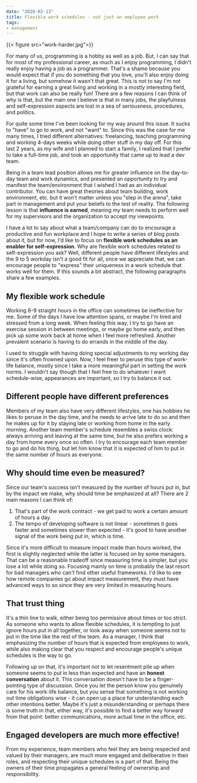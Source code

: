 ```yaml
---
date: "2020-02-13"
title: Flexible work schedules - not just an employee perk
tags:
- management
---
```


{{< figure src="work-harder.jpg">}}

For many of us, programming is a hobby as well as a job. But, I can say that for most of my professional career, as much as I enjoy programming, I didn't really enjoy having a job as a programmer. That's a shame because you would expect that if you do something that you love, you'll also enjoy doing it for a living, but somehow it wasn't that great. This is not to say I'm not grateful for earning a great living and working in a mostly interesting field, but that work can also be really fun! There are a few reasons I can think of why is that, but the main one I believe is that in many jobs, the playfulness and self-expression aspects are lost in a sea of seriousness, procedures, and politics.

For quite some time I've been looking for my way around this issue. It sucks to "have" to go to work, and not "want" to. Since this was the case for me many times, I tried different alternatives: freelancing, teaching programming and working 4-days weeks while doing other stuff in my day off. For this last 2 years, as my wife and I planned to start a family, I realized that I prefer to take a full-time job, and took an opportunity that came up to lead a dev team.

Being in a team lead position allows me for greater influence on the day-to-day team and work dynamics, and presented an opportunity to try and manifest the team/environment that I wished I had as an individual contributor. You can have great theories about team building, work environment, etc. but it won't matter unless you "step in the arena", take part in management and put your beliefs to the test of reality. The following lesson is that **influence is earned**, meaning my team needs to perform well for my supervisors and the organization to accept my viewpoints.

I have a lot to say about what a team/company can do to encourage a productive and fun workplace and I hope to write a series of blog posts about it, but for now, I'd like to focus on **flexible work schedules as an enabler for self-expression**. Why are flexible work schedules related to self-expression you ask? Well, different people have different lifestyles and the 9 to 5 workday isn't a good fit for all, once we appreciate that, we can encourage people to "express" their uniqueness in a work schedule that works well for them. If this sounds a bit abstract, the following paragraphs share a few examples.

## My flexible work schedule

Working 8-9 straight hours in the office can sometimes be ineffective for me. Some of the days I have low attention spans, or maybe I'm tired and stressed from a long week. When feeling this way, I try to go have an exercise session in between meetings, or maybe go home early, and then pick up some work back at home when I feel more refreshed. Another prevalent scenario is having to do errands in the middle of the day.

I used to struggle with having doing special adjustments to my working day since it's often frowned upon. Now, I feel freer to peruse this type of work-life balance, mostly since I take a more meaningful part in setting the work norms. I wouldn't say though that I feel free to do whatever I want schedule-wise, appearances are important, so I try to balance it out.

## Different people have different preferences

Members of my team also have very different lifestyles, one has hobbies he likes to peruse in the day time, and he needs to arrive late to do so and then he makes up for it by staying late or working from home in the early morning. Another team member's schedule resembles a swiss clock: always arriving and leaving at the same time, but he also prefers working a day from home every once so often. I try to encourage each team member to go and do his thing, but let him know that it is expected of him to put in the same number of hours as everyone.

## Why should time even be measured?

Since our team's success isn't measured by the number of hours put in, but by the impact we make, why should time be emphasized at all? There are 2 main reasons I can think of:

1. That's part of the work contract - we get paid to work a certain amount of hours a day.
2. The tempo of developing software is not linear - sometimes it goes faster and sometimes slower than expected - it's good to have another signal of the work being put in, which is time.

Since it's more difficult to measure impact made than hours worked, the first is slightly neglected while the latter is focused on by some managers. That can be a reasonable tradeoff since measuring time is simpler, but you lose a lot while doing so. Focusing mainly on time is probably the last resort for bad managers who can't find other useful frameworks. I'd like to see how remote companies go about impact measurement, they must have advanced ways to so since they are very limited in measuring hours.

## That trust thing

It's a thin line to walk, either being too permissive about times or too strict. As someone who wants to allow flexible schedules, it is tempting to just ignore hours put in all together, or look away when someone seems not to put in the time like the rest of the team. As a manager, I think that emphasizing the number of hours that is expected from employees to work, while also making clear that you respect and encourage people's unique schedules is the way to go.

Following up on that, it's important not to let resentment pile up when someone seems to put in less than expected and have an **honest conversation** about it. This conversation doesn't have to be a finger-pointing type of discussion. Once you let the person know you genuinely care for his work-life balance, but you sense that something is not working out time obligations wise - it can open up a place for understanding each other intentions better. Maybe it's just a misunderstanding or perhaps there is some truth in that, either way, it's possible to find a better way forward from that point: better communications, more actual time in the office, etc.

## Engaged developers are much more effective!

From my experience, team members who feel they are being respected and valued by their managers, are much more engaged and deliberative in their roles, and respecting their unique schedules is a part of that. Being the owners of their time propagates a general feeling of ownership and responsibility.
